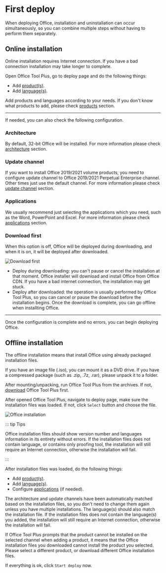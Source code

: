# First deploy

When deploying Office, installation and uninstallation can occur simultaneously, so you can combine multiple steps without having to perform them separately.

## Online installation

Online installation requires Internet connection. If you have a bad connection installation may take longer to complete.

Open Office Tool Plus, go to deploy page and do the following things:

- Add [product(s)](/deploy/settings/basic.md#products).
- Add [language(s)](/deploy/settings/basic.md#languages).

Add products and languages according to your needs. If you don't know what products to add, please check [products](/deploy/settings/basic.md#products) section.

---

If needed, you can also check the following configuration.

### Architecture

By default, 32-bit Office will be installed. For more information please check [architecture](/deploy/settings/basic.md#architecture) section.

### Update channel

If you want to install Office 2019/2021 volume products, you need to configure update channel to Office 2019/2021 Perpetual Enterprise channel. Other times just use the default channel. For more information please check [update channel](/deploy/settings/basic.md#update-channel) section.

### Applications

We usually recommend just selecting the applications which you need, such as the Word, PowerPoint and Excel. For more information please check [applications](/deploy/settings/basic.md#applications) section.

### Download first

When this option is off, Office will be deployed during downloading, and when it is on, it will be deployed after downloaded.

![Download first](/images/en-us/deploy/download-first.png)

- Deploy during downloading: you can't pause or cancel the installation at that moment. Office installer will download and install Office from Office CDN. If you have a bad internet connection, the installation may get stuck.
- Deploy after downloaded: the operation is usually performed by Office Tool Plus, so you can cancel or pause the download before the installation begins. Once the download is complete, you can go offline when installting Office.

---

Once the configuration is complete and no errors, you can begin deploying Office.

## Offline installation

The offline installation means that install Office using already packaged installation files.

If you have an image file (.iso), you can mount it as a DVD drive. If you have a compressed package (such as .zip, .7z, .rar), please unpack it to a folder.

After mounting/unpacking, run Office Tool Plus from the archives. If not, [download](/start/README.md#download) Office Tool Plus first.

After opened Office Tool Plus, navigate to deploy page, make sure the installation files was loaded. If not, click `Select` button and choose the file.

![Office installation](/images/en-us/deploy/office-installation.png)

::: tip Tips

Office installation files should show version number and languages information in its entirety without errors. If the installation files does not contain language, or contains only proofing tool, the installation will still require an Internet connection, otherwise the installation will fail.

:::

After installation files was loaded, do the following things:

- Add [product(s)](/deploy/settings/basic.md#products).
- Add [language(s)](/deploy/settings/basic.md#languages).
- Configure [applications](/deploy/settings/basic.md#applications) (if needed).

The architecture and update channels have been automatically matched based on the installation files, so you don't need to change them again unless you have multiple installations. The language(s) should also match the installation file. If the installation files does not contain the language(s) you added, the installation will still require an Internet connection, otherwise the installation will fail.

If Office Tool Plus prompts that the product cannot be installed on the selected channel when adding a product, it means that the Office installation files you downloaded cannot install the product you selected. Please select a different product, or download different Office installation files.

If everything is ok, click `Start deploy` now.
